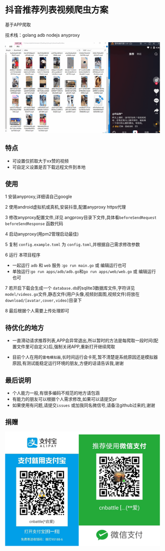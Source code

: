 # 抖音推荐列表视频爬虫方案

基于APP爬取

技术栈：golang adb nodejs anyproxy

![](example/example.gif)

## 特点
- 可设置仅抓取大于xx赞的视频
- 可自定义设置是否下载远程文件到本地

## 使用

1 安装anyproxy,详细请自己google

2 使用android虚拟机或真机,安装抖音,配置anyproxy https代理

3 修改anyproxy配置文件,详见 angproxy目录下文件,具体看`beforeSendRequest` `beforeSendResponse` 函数代码

4 启动anyproxy(用pm2管理启动最佳)

5 复制 `config.example.toml` 为 `config.toml`,并根据自己需求修改参数

6 运行 本项目程序 
- 一起运行 `adb` 和 `web` 服务  :`go run main.go` 或 编辑运行也可
- 单独运行:`go run apps/adb/adb.go`和`go run apps/web/web.go`  或 编辑运行也可

7 若开启下载会生成一个 `database.db`的sqlite3数据库文件,字符详见`model/videos.go`文件,静态文件(用户头像,视频封面图,视频文件)将放在`download/[avatar,cover,video]`目录下

8 最后根据个人需要上传处理即可

## 待优化的地方

- 一直滑动请求推荐列表,APP会异常退出,所以暂时的方法是每爬取一段时间(配置文件里可自定义)后,强制关闭APP,重新打开继续爬取

- 目前个人在用的`雷电模拟器`,长时间运行会卡死,暂不清楚是系统原因还是模拟器原因,有测试能稳定运行环境的朋友,方便的话请告诉我,谢谢

## 最后说明

- 个人能力一般,有很多编码不规范的地方请包涵
- 有能力的朋友可以根据个人需求修改,如果可以请提交pr
- 如果使用有问题,请提交`issues` 或加我同名微信号,请备注github过来的,谢谢

## 捐赠

![](example/donate.jpg)
